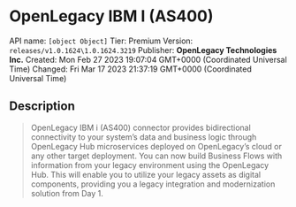 # OpenLegacy IBM I (AS400)
API name: `[object Object]`
Tier: Premium
Version: `releases/v1.0.1624\1.0.1624.3219`
Publisher: **OpenLegacy Technologies Inc.**
Created: Mon Feb 27 2023 19:07:04 GMT+0000 (Coordinated Universal Time)
Changed: Fri Mar 17 2023 21:37:19 GMT+0000 (Coordinated Universal Time)

## Description
> OpenLegacy IBM i (AS400) connector provides bidirectional connectivity to your system’s data and business logic through OpenLegacy Hub microservices deployed on OpenLegacy’s cloud or any other target deployment. You can now build Business Flows with information from your legacy environment using the OpenLegacy Hub. This will enable you to utilize your legacy assets as digital components, providing you a legacy integration and modernization solution from Day 1.
